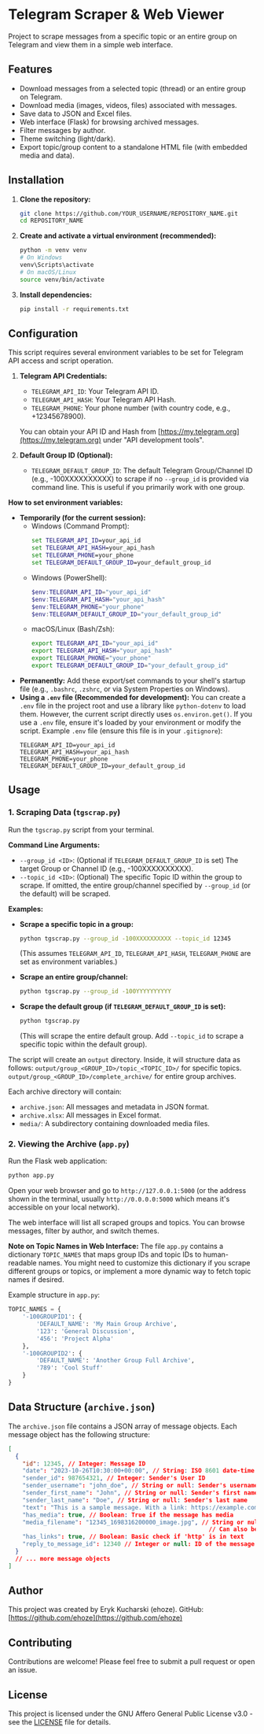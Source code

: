 # Telegram Scraper & Web Viewer

Project to scrape messages from a specific topic or an entire group on Telegram and view them in a simple web interface.

## Features

*   Download messages from a selected topic (thread) or an entire group on Telegram.
*   Download media (images, videos, files) associated with messages.
*   Save data to JSON and Excel files.
*   Web interface (Flask) for browsing archived messages.
*   Filter messages by author.
*   Theme switching (light/dark).
*   Export topic/group content to a standalone HTML file (with embedded media and data).

## Installation

1.  **Clone the repository:**
    ```bash
    git clone https://github.com/YOUR_USERNAME/REPOSITORY_NAME.git
    cd REPOSITORY_NAME
    ```

2.  **Create and activate a virtual environment (recommended):**
    ```bash
    python -m venv venv
    # On Windows
    venv\Scripts\activate
    # On macOS/Linux
    source venv/bin/activate
    ```

3.  **Install dependencies:**
    ```bash
    pip install -r requirements.txt
    ```

## Configuration

This script requires several environment variables to be set for Telegram API access and script operation.

1.  **Telegram API Credentials:**
    *   `TELEGRAM_API_ID`: Your Telegram API ID.
    *   `TELEGRAM_API_HASH`: Your Telegram API Hash.
    *   `TELEGRAM_PHONE`: Your phone number (with country code, e.g., +12345678900).

    You can obtain your API ID and Hash from [https://my.telegram.org](https://my.telegram.org) under "API development tools".

2.  **Default Group ID (Optional):**
    *   `TELEGRAM_DEFAULT_GROUP_ID`: The default Telegram Group/Channel ID (e.g., -100XXXXXXXXXX) to scrape if no `--group_id` is provided via command line. This is useful if you primarily work with one group.

**How to set environment variables:**

*   **Temporarily (for the current session):**
    *   Windows (Command Prompt):
        ```cmd
        set TELEGRAM_API_ID=your_api_id
        set TELEGRAM_API_HASH=your_api_hash
        set TELEGRAM_PHONE=your_phone
        set TELEGRAM_DEFAULT_GROUP_ID=your_default_group_id
        ```
    *   Windows (PowerShell):
        ```powershell
        $env:TELEGRAM_API_ID="your_api_id"
        $env:TELEGRAM_API_HASH="your_api_hash"
        $env:TELEGRAM_PHONE="your_phone"
        $env:TELEGRAM_DEFAULT_GROUP_ID="your_default_group_id"
        ```
    *   macOS/Linux (Bash/Zsh):
        ```bash
        export TELEGRAM_API_ID="your_api_id"
        export TELEGRAM_API_HASH="your_api_hash"
        export TELEGRAM_PHONE="your_phone"
        export TELEGRAM_DEFAULT_GROUP_ID="your_default_group_id"
        ```
*   **Permanently:** Add these export/set commands to your shell's startup file (e.g., `.bashrc`, `.zshrc`, or via System Properties on Windows).
*   **Using a `.env` file (Recommended for development):**
    You can create a `.env` file in the project root and use a library like `python-dotenv` to load them. However, the current script directly uses `os.environ.get()`. If you use a `.env` file, ensure it's loaded by your environment or modify the script.
    Example `.env` file (ensure this file is in your `.gitignore`):
    ```
    TELEGRAM_API_ID=your_api_id
    TELEGRAM_API_HASH=your_api_hash
    TELEGRAM_PHONE=your_phone
    TELEGRAM_DEFAULT_GROUP_ID=your_default_group_id
    ```

## Usage

### 1. Scraping Data (`tgscrap.py`)

Run the `tgscrap.py` script from your terminal.

**Command Line Arguments:**

*   `--group_id <ID>`: (Optional if `TELEGRAM_DEFAULT_GROUP_ID` is set) The target Group or Channel ID (e.g., -100XXXXXXXXXX).
*   `--topic_id <ID>`: (Optional) The specific Topic ID within the group to scrape. If omitted, the entire group/channel specified by `--group_id` (or the default) will be scraped.

**Examples:**

*   **Scrape a specific topic in a group:**
    ```bash
    python tgscrap.py --group_id -100XXXXXXXXXX --topic_id 12345
    ```
    (This assumes `TELEGRAM_API_ID`, `TELEGRAM_API_HASH`, `TELEGRAM_PHONE` are set as environment variables.)

*   **Scrape an entire group/channel:**
    ```bash
    python tgscrap.py --group_id -100YYYYYYYYYY
    ```

*   **Scrape the default group (if `TELEGRAM_DEFAULT_GROUP_ID` is set):**
    ```bash
    python tgscrap.py
    ```
    (This will scrape the entire default group. Add `--topic_id` to scrape a specific topic within the default group).

The script will create an `output` directory. Inside, it will structure data as follows:
`output/group_<GROUP_ID>/topic_<TOPIC_ID>/` for specific topics.
`output/group_<GROUP_ID>/complete_archive/` for entire group archives.

Each archive directory will contain:
*   `archive.json`: All messages and metadata in JSON format.
*   `archive.xlsx`: All messages in Excel format.
*   `media/`: A subdirectory containing downloaded media files.

### 2. Viewing the Archive (`app.py`)

Run the Flask web application:

```bash
python app.py
```

Open your web browser and go to `http://127.0.0.1:5000` (or the address shown in the terminal, usually `http://0.0.0.0:5000` which means it's accessible on your local network).

The web interface will list all scraped groups and topics. You can browse messages, filter by author, and switch themes.

**Note on Topic Names in Web Interface:**
The file `app.py` contains a dictionary `TOPIC_NAMES` that maps group IDs and topic IDs to human-readable names. You might need to customize this dictionary if you scrape different groups or topics, or implement a more dynamic way to fetch topic names if desired.

Example structure in `app.py`:
```python
TOPIC_NAMES = {
    '-100GROUPID1': { 
        'DEFAULT_NAME': 'My Main Group Archive',
        '123': 'General Discussion',
        '456': 'Project Alpha'
    },
    '-100GROUPID2': {
        'DEFAULT_NAME': 'Another Group Full Archive',
        '789': 'Cool Stuff'
    }
}
```

## Data Structure (`archive.json`)

The `archive.json` file contains a JSON array of message objects. Each message object has the following structure:

```json
[
  {
    "id": 12345, // Integer: Message ID
    "date": "2023-10-26T10:30:00+00:00", // String: ISO 8601 date-time
    "sender_id": 987654321, // Integer: Sender's User ID
    "sender_username": "john_doe", // String or null: Sender's username
    "sender_first_name": "John", // String or null: Sender's first name
    "sender_last_name": "Doe", // String or null: Sender's last name
    "text": "This is a sample message. With a link: https://example.com", // String: Message text content
    "has_media": true, // Boolean: True if the message has media
    "media_filename": "12345_1698316200000_image.jpg", // String or null: Filename of the downloaded media (if any)
                                                         // Can also be "skipped_large_file_(SIZE_MB)MB"
    "has_links": true, // Boolean: Basic check if 'http' is in text
    "reply_to_message_id": 12340 // Integer or null: ID of the message this is a reply to
  }
  // ... more message objects
]
```

## Author

This project was created by Eryk Kucharski (ehoze).
GitHub: [https://github.com/ehoze](https://github.com/ehoze)

## Contributing

Contributions are welcome! Please feel free to submit a pull request or open an issue.

## License

This project is licensed under the GNU Affero General Public License v3.0 - see the [LICENSE](LICENSE) file for details. 